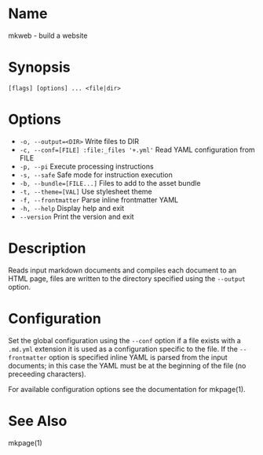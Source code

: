 # Name

mkweb - build a website

# Synopsis

```
[flags] [options] ... <file|dir>
```

# Options

+ `-o, --output=<DIR>` Write files to DIR
+ `-c, --conf=[FILE] :file:_files '+.yml'` Read YAML configuration from FILE
+ `-p, --pi` Execute processing instructions
+ `-s, --safe` Safe mode for instruction execution
+ `-b, --bundle=[FILE...]` Files to add to the asset bundle
+ `-t, --theme=[VAL]` Use stylesheet theme
+ `-f, --frontmatter` Parse inline frontmatter YAML
+ `-h, --help` Display help and exit
+ `--version` Print the version and exit

# Description

Reads input markdown documents and compiles each document to an HTML page, files are written to the directory specified using the `--output` option.

# Configuration

Set the global configuration using the `--conf` option if a file exists with a `.md.yml` extension it is used as a configuration specific to the file. If the `--frontmatter` option is specified inline YAML is parsed from the input documents; in this case the YAML must be at the beginning of the file (no preceeding characters).

For available configuration options see the documentation for mkpage(1).

# See Also

mkpage(1)

